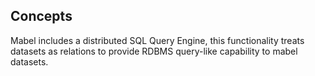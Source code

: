 

## Concepts

Mabel includes a distributed SQL Query Engine, this functionality treats datasets as
relations to provide RDBMS query-like capability to mabel datasets.